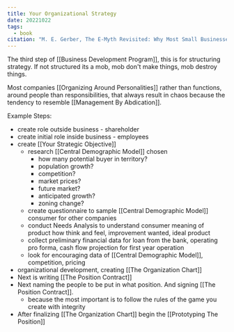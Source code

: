 ```yaml
---
title: Your Organizational Strategy
date: 20221022
tags:
  - book
citation: "M. E. Gerber, The E-Myth Revisited: Why Most Small Businesses Don’t Work and What to Do About It. Harper Collins, 2009."
---
```

The third step of [[Business Development Program]], this is for structuring strategy. If not structured its a mob, mob don't make things, mob destroy things.

Most companies [[Organizing Around Personalities]] rather than functions, around people than responsibilities, that always result in chaos because the tendency to resemble [[Management By Abdication]].

Example Steps:
- create role outside business - shareholder
- create initial role inside business - employees
- create [[Your Strategic Objective]]
	- research [[Central Demographic Model]] chosen
		- how many potential buyer in territory?
		- population growth?
		- competition?
		- market prices?
		- future market?
		- anticipated growth?
		- zoning change?
	- create questionnaire to sample [[Central Demographic Model]] consumer for other companies
	- conduct Needs Analysis to understand consumer meaning of product how think and feel, improvement wanted, ideal product
	- collect preliminary financial data for loan from the bank, operating pro forma, cash flow projection for first year operation
	- look for encouraging data of [[Central Demographic Model]], competition, pricing
- organizational development, creating [[The Organization Chart]]
- Next is writing [[The Position Contract]]
- Next naming the people to be put in what position. And signing [[The Position Contract]].
	- because the most important is to follow the rules of the game you create with integrity
- After finalizing [[The Organization Chart]] begin the [[Prototyping The Position]]
